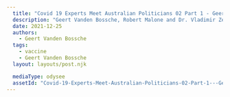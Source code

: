 ```yaml
---
  title: "Covid 19 Experts Meet Australian Politicians 02 Part 1 - Geert Vanden Bossche"
  description: "Geert Vanden Bossche, Robert Malone and Dr. Vladimir Zelenko talk with Australian politicians about Covid-19"
  date: 2021-12-25
  authors:
    - Geert Vanden Bossche
  tags:
    - vaccine
    - Geert Vanden Bossche
  layout: layouts/post.njk

  mediaType: odysee
  assetId: "Covid-19-Experts-Meet-Australian-Politicians-02-Part-1---Geert-Vanden-Bossche/ed64db1fb0a0cb340ebdfd7fb70ae91ba1c580e"
---
```


